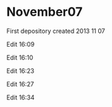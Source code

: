 November07
==========

First depository created 2013 11 07

Edit 16:09

Edit 16:10

Edit 16:23

Edit 16:27

Edit 16:34
